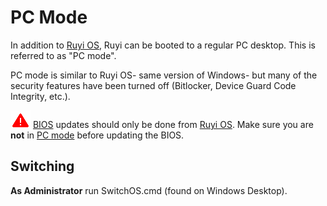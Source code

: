 # PC Mode

In addition to [Ruyi OS](os.md), Ruyi can be booted to a regular PC desktop.  This is referred to as "PC mode".

PC mode is similar to Ruyi OS- same version of Windows- but many of the security features have been turned off (Bitlocker, Device Guard Code Integrity, etc.).

![](/docs/img/warning.png) [BIOS](bios.md) updates should only be done from [Ruyi OS](os.md).  Make sure you are __not__ in [PC mode](pc_mode.md) before updating the BIOS.

## Switching

__As Administrator__ run SwitchOS.cmd (found on Windows Desktop).